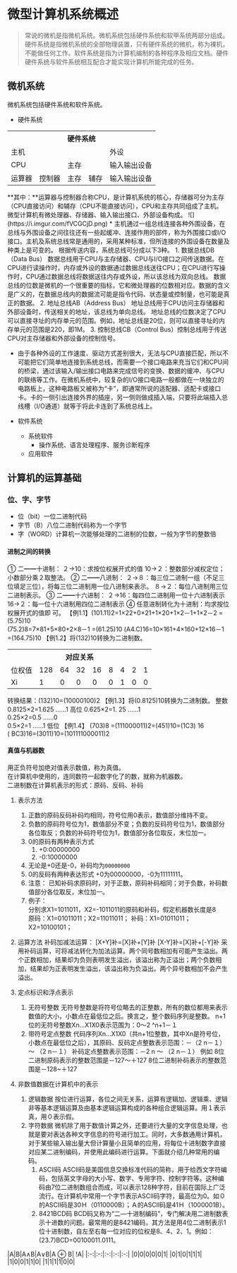 # 微型计算机系统概述

> 常说的微机是指微机系统。微机系统包括硬件系统和软甲系统两部分组成。硬件系统是指微机系统的全部物理装置，只有硬件系统的微机，称为裸机，不能做任何工作。软件系统是指为计算机编制的各种程序及相应文档。硬件硬件系统与软件系统相互配合才能实现计算机所能完成的任务。

## 微机系统

微机系统包括硬件系统和软件系统。

* 硬件系统
<table><tr><th colspan="5">硬件系统</th></tr><tr><td colspan="4">主机</td><td>外设</td></tr><tr><td colspan="2">CPU</td><td colspan="2">主存</td><td>输入输出设备</td></tr><tr><td>运算器</td><td>控制器</td><td>主存</td><td>辅存</td><td>输入输出设备</td></tr></table>
**其中：**运算器与控制器合称CPU，是计算机系统的核心，存储器可分为主存（CPU直接访问）和辅存（CPU不能直接访问），CPU和主存共同组成了主机。
微型计算机有微处理器、存储器、输入输出接口、外部设备构成。  
![](https://i.imgur.com/fVCGCjD.png)
 * 主机通过一组总线连接各种外围设备，在总线与外围设备之间往往还有一些起缓冲、连接作用的部件，称为外围接口或I/O接口。主机及系统总线常是通用的，采用某种标准，但所连接的外围设备在数量及种类上是可变的。
根据传送内容，系统总线可分成以下3种。
 	1. 数据总线DB（Data Bus）
数据总线用于CPU与主存储器、CPU与I/O接口之间传送数据。在CPU进行读操作时，内存或外设的数据通过数据总线送往CPU；在CPU进行写操作时，CPU通过数据总线将数据送往内存或外设，所以该总线为双向总线。
数据总线的位数是微机的一个很重要的指标，它和微处理器的位数相对应。数据的含义是广义的，在数据总线内的数据流可能是指令代码、状态量或控制量，也可能是真正的数据。
 	2. 地址总线AB（Address Bus）
地址总线用于CPU访问主存储器和外部设备时，传送相关的地址，该总线为单向总线。
地址总线的位数决定了CPU可以直接寻址的内存单元的范围。例如，地址总线是20位，则可以直接寻址的内存单元的范围是220，即1M。 	
 	3. 控制总线CB（Control Bus）控制总线用于传送CPU对主存储器和外部设备的控制信号。
 
 * 由于各种外设的工作速度、驱动方式差别很大，无法与CPU直接匹配，所以不可能把它们简单地连接到系统总线，而需要一个接口电路来充当它们和CPU间的桥梁，通过该输入/输出接口电路来完成信号的变换、数据的缓冲、与CPU的联络等工作。在微机系统中，较复杂的I/O接口电路一般都做在一块独立的电路板上，这种电路板又被称为“卡”，即通常所说的适配器、适配卡或接口卡。卡的一侧引出连接外界的插座，另一侧则做成插入端，只要将此端插入总线槽（I/O通道）就等于将此卡连到了系统总线上。

* 软件系统
	* 系统软件
		* 操作系统、语言处理程序、服务诊断程序
	* 应用软件

## 计算机的运算基础

### 位、字、字节
* 位（bit）一位二进制代码
* 字节（B）八位二进制代码称为一个字节
* 字（WORD）计算机一次能够处理的二进制的位数，一般为字节的整数倍

#### 进制之间的转换
①  二━━十进制：  ２→10：求按位权展开式的值
                    10→２：整数部分减权定位；小数部分乘２取整法。
②  二━━八进制：  ２→８：每三位二进制一组（不足三位填足三位），将每三位二进制用一位八进制来表示。
                    ８→２：每位八进制用三位二进制表示。
③  二━━十六进制： ２→16：每四位二进制用一位十六进制表示
                     16→２：每一位十六进制用四位二进制表示
④  任意进制转化为十进制：均求按位权展开式的值即                          可。
【例1.1】(101.11)2=1×22+0×21+1×20+1×2－1+1×2－2 =(5.75)10    
       (75.2)8=7×81+5×80+2×8－1 =(61.25)10
       (A4.C)16=10×161+4×160+12×16－1 =(164.75)10
【例1.2】将(132)10转换为二进制数。
<table><tr><th colspan="9">对应关系</th></tr><tr><td>位权值</td><td>128</td><td>64</td><td>32</td><td>16</td><td>8</td><td>4</td><td>2</td><td>1</td></tr><tr><td>Xi</td><td>1</td><td>0</td><td>0</td><td>0</td><td>0</td><td>1</td><td>0</td><td>0</td></tr></table>

转换结果：(132)10=(10000100)2
【例1.3】将(0.8125)10转换为二进制数。
整数
0.8125×2=1.625       ……1      高位
0.625×2=1. 25        ……1    
0.25×2=0.5           ……0    
0.5×2=1             ……1       低位
【例1.4】 (703)8 =(111000011)2=(451)10=(1C3) 16  
 ( BC3)16=(3011)10=(101111000011)2 
#### 真值与机器数
用正负符号加绝对值表示数值，称为真值。  
在计算机中使用的，连同数符一起数字化了的数，就称为机器数。  
二进制数在计算机表示的形式：原码、反码、补码
1. 表示方法
	1. 正数的原码反码补码均相同，符号位用0表示，数值部分维持不变。
	2. 负数的原码符号位为1，数值部分不变；负数的反码符号位为1，数值部分各位取反；负数的补码符号位为1，数值部分各位取反，末位加一。
	3. 0的原码有两种表示方式
		1. +0:00000000
		2. -0:10000000
	4. 无论是+0还是-0，补码均为`00000000`
	5. 0的反码有两种表达形式 +0为00000000，-0为11111111。
	6. 注意： 已知补码求原码时，对于正数，原码补码相同；对于负数，补码数值部分各位取反，末位加一。
	7. 例子：  
	分别求X1=1011011，X2=-1011011的原码和补码，假定机器数长度是8  
	原码：X1=01011011；X2=11011011；
	补码：X1=01011011；X2=10100101；

2. 运算方法
	补码加减法运算：
	 [X+Y]补=[X]补+[Y]补
     [X-Y]补=[X]补+[-Y]补
	采用补码运算，可将减法转化为加法运算。两个同号数相加有可能产生溢出。两个正数相加，结果却为负则表明发生溢出，该溢出称为正溢出；两个负数相加，结果却为正表明发生溢出，该溢出称为负溢出。两个异号数相加不会产生溢出。
3. 定点标识和浮点表示
	1. 无符号整数
	无符号整数是将符号位略去的正整数，所有的数位都用来表示数值的大小，小数点在最低位之后。换言之，整个数码序列是整数。
	n+1位的无符号整数Xn...X1X0表示范围为：0～2 ^n+1－１
	2. 带符号定点整数
	代码序列Xn…X1X0（共n+1位整数，其中Xn是符号位，小数点在最低位之后），其原码、反码定点整数表示范围：－（2 n－１） ～ （2 n－１）
	补码定点整数表示范围：－2 n ～ （2 n－１）
	例如
	8位二进制原码表示的整数范围是－127～＋127
	8位二进制补码表示的整数范围是－128~＋127
4. 非数值数据在计算机中的表示
	1. 逻辑数据
		按位进行运算，各位之间无关系，运算有逻辑加、逻辑乘、逻辑非等基本逻辑运算及由基本逻辑运算构成的各种组合逻辑运算。用１表示真，用０表示假。
	2.  字符数据
		微机除了用于数值计算之外，还要进行大量的文字信息处理，也就是要对表达各种文字信息的符号进行加工。同时，大多数通用计算机，对于某些输入输出量大但计算量小且简单的应用，将每位十进制数字直接对应某二进制编码，并使用此编码进行运算。下面就介绍几种常用的编码。
		1. ASCⅡ码
			ASCⅡ码是美国信息交换标准代码的简称，用于给西文字符编码，包括英文字母的大小写、数字、专用字符、控制字符等。这种编码由7位二进制数组合而成，可以表示128种字符，目前在国际上广泛流行。在计算机中常用一个字节表示ASCⅡ码字符，最高位为0。如０的ASCⅡ码是30Ｈ（0110000B）；Ａ的ASCⅡ码是41Ｈ（1000001B）。
		2. 8421BCD码
			BCD码又称为“二—十进制编码”，专门解决用二进制数表示十进数的问题。最常用的是8421编码，其方法是用4位二进制表示1位十进制数，自左至右每一位对应的位权是8、4、2、1。例如：(23.7)BCD=00100011.0111。

|A|B|A∧B|A∨B|A &oplus; B| !A|
|:-:|:-:|:-:|:-:|:-:|
|0|0|0|0|0|1|
|0|1|0|1|1|1|
|1|0|0|1|1|0|
|1|1|1|1|0|0|